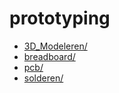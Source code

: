 # prototyping

* [3D_Modeleren/](../prototyping/3D_Modeleren/README.md)
* [breadboard/](../prototyping/breadboard/README.md)
* [pcb/](../prototyping/pcb/README.md)
* [solderen/](../prototyping/solderen/README.md)
